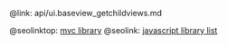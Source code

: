 @link: api/ui.baseview_getchildviews.md

@seolinktop: [mvc library](https://webix.com)
@seolink: [javascript library list](https://webix.com/widget/list/)